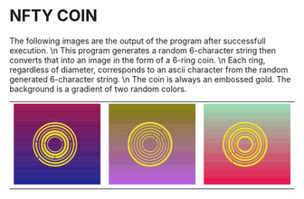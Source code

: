 <h1>NFTY COIN</h1>

<p>
    The following images are the output of the program after successfull execution. \n
    This program generates a random 6-character string then converts that into an image in the form of a 6-ring coin. \n
    Each ring, regardless of diameter, corresponds to an ascii character from the random generated 6-character string. \n 
    The coin is always an embossed gold. The background is a gradient of two random colors. 
</p>

<table cellspacing=2>
    <tr>
        <td><img src="bin/1LX1lr.png" width=300 /></td>
        <td><img src="bin/59416M.png" width=300 /></td>
        <td><img src="bin/P1rQ0T.png" width=300 /></td>
    </tr>
</table>
